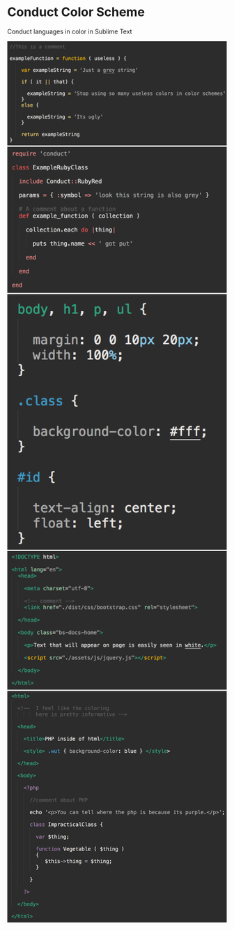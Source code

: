 Conduct Color Scheme
====================

Conduct languages in color in Sublime Text

![](images/js.png)
![](images/ruby.png)
![](images/css.png)
![](images/html.png)
![](images/php.png)

